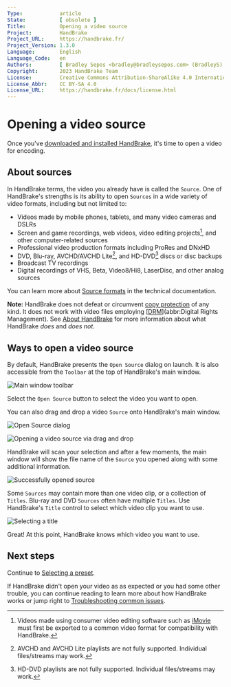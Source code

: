 ```yaml
---
Type:            article
State:           [ obsolete ]
Title:           Opening a video source
Project:         HandBrake
Project_URL:     https://handbrake.fr/
Project_Version: 1.3.0
Language:        English
Language_Code:   en
Authors:         [ Bradley Sepos <bradley@bradleysepos.com> (BradleyS) ]
Copyright:       2023 HandBrake Team
License:         Creative Commons Attribution-ShareAlike 4.0 International
License_Abbr:    CC BY-SA 4.0
License_URL:     https://handbrake.fr/docs/license.html
---
```


Opening a video source
======================

Once you've [downloaded and installed HandBrake](../get-handbrake/download-and-install.html), it's time to open a video for encoding.

## About sources

In HandBrake terms, the video you already have is called the `Source`. One of HandBrake's strengths is its ability to open `Sources` in a wide variety of video formats, including but not limited to:

- Videos made by mobile phones, tablets, and many video cameras and DSLRs
- Screen and game recordings, web videos, video editing projects[^consumer-editor-export], and other computer-related sources
- Professional video production formats including ProRes and DNxHD
- DVD, Blu-ray, AVCHD/AVCHD Lite[^avchd-partial-support], and HD-DVD[^hddvd-partial-support] discs or disc backups
- Broadcast TV recordings
- Digital recordings of VHS, Beta, Video8/Hi8, LaserDisc, and other analog sources

You can learn more about [Source formats](../technical/source-formats.html) in the technical documentation.

**Note:** HandBrake does not defeat or circumvent [copy protection](https://en.wikipedia.org/wiki/Copy_protection) of any kind. It does not work with video files employing [[DRM](https://en.wikipedia.org/wiki/Digital_rights_management)](abbr:Digital Rights Management). See [About HandBrake](../introduction/about.html) for more information about what HandBrake *does* and *does not*.

## Ways to open a video source

By default, HandBrake presents the `Open Source` dialog on launch. It is also accessible from the `Toolbar` at the top of HandBrake's main window.

<!-- .system-linux -->

<!-- TODO: Linux figures. -->

<!-- /.system-linux -->
<!-- .system-macos -->

![Main window toolbar](../../images/mac/toolbar-1.1.0.png "The Toolbar provides easy access to HandBrake's most common functions.")

<!-- /.system-macos -->
<!-- .system-windows -->

<!-- TODO: Windows figures. -->

<!-- /.system-windows -->

Select the `Open Source` button to select the video you want to open.

You can also drag and drop a video `Source` onto HandBrake's main window.

<!-- .system-linux -->

<!-- TODO: Linux figures. -->

<!-- /.system-linux -->
<!-- .system-macos -->

![Open Source dialog](../../images/mac/open-source-dialog-1.1.0.png "The Open Source dialog allows you to browse your files for a video to open.")

![Opening a video source via drag and drop](../../images/mac/open-source-drag-drop-1.1.0.png "In addition to the Open Source dialog, you may also open a video by dragging it to HandBrake's main window.")

<!-- /.system-macos -->
<!-- .system-windows -->

<!-- TODO: Windows figures. -->

<!-- /.system-windows -->

HandBrake will scan your selection and after a few moments, the main window will show the file name of the `Source` you opened along with some additional information.

<!-- .system-linux -->

<!-- TODO: Linux figures. -->

<!-- /.system-linux -->
<!-- .system-macos -->

![Successfully opened source](../../images/mac/open-source-success-1.1.0.png "HandBrake's main window after sucessfully opening a source.")

<!-- /.system-macos -->
<!-- .system-windows -->

<!-- TODO: Windows figures. -->

<!-- /.system-windows -->

Some `Sources` may contain more than one video clip, or a collection of `Titles`. Blu-ray and DVD `Sources` often have multiple `Titles`. Use HandBrake's `Title` control to select which video clip you want to use.

<!-- .system-linux -->

<!-- TODO: Linux figures. -->

<!-- /.system-linux -->
<!-- .system-macos -->

![Selecting a title](../../images/mac/title-selection-1.1.0.png "Some sources may contain more than one video clip. The title control lets you select which video clip you want to use.")

<!-- /.system-macos -->
<!-- .system-windows -->

<!-- TODO: Windows figures. -->

<!-- /.system-windows -->

Great! At this point, HandBrake knows which video you want to use.

<!-- .continue -->

## Next steps

<!-- .success -->

Continue to [Selecting a preset](select-preset.html).

<!-- /.success -->
<!-- .fail -->

If HandBrake didn't open your video as as expected or you had some other trouble, you can continue reading to learn more about how HandBrake works or jump right to [Troubleshooting common issues](../help/troubleshooting-common-issues.html).

<!-- /.fail -->

<!-- /.continue -->

[^consumer-editor-export]: Videos made using consumer video editing software such as [iMovie](https://www.apple.com/mac/imovie/) must first be exported to a common video format for compatibility with HandBrake.

[^avchd-partial-support]: AVCHD and AVCHD Lite playlists are not fully supported. Individual files/streams may work.

[^hddvd-partial-support]: HD-DVD playlists are not fully supported. Individual files/streams may work.
